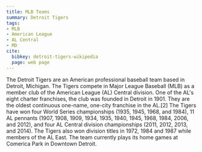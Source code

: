```yaml
---
title: MLB Teams
summary: Detroit Tigers
tags:
- MLB
- American League
- AL Central
- MD
cite:
  bibkey: detroit-tigers-wikipedia
  page: web page
---
```

The Detroit Tigers are an American professional baseball team based in Detroit,
Michigan. The Tigers compete in Major League Baseball (MLB) as a member club of
the American League (AL) Central division. One of the AL's eight charter franchises,
the club was founded in Detroit in 1901. They are the oldest continuous one-name,
one-city franchise in the AL.[2] The Tigers have won four World Series championships
(1935, 1945, 1968, and 1984), 11 AL pennants (1907, 1908, 1909, 1934, 1935, 1940,
1945, 1968, 1984, 2006, and 2012), and four AL Central division championships (2011,
2012, 2013, and 2014). The Tigers also won division titles in 1972, 1984 and 1987
while members of the AL East. The team currently plays its home games at Comerica
Park in Downtown Detroit.
